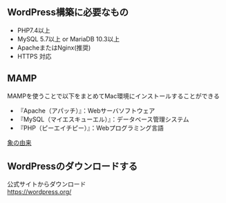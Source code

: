 ## WordPress構築に必要なもの
- PHP7.4以上
- MySQL 5.7以上 or MariaDB 10.3以上
- ApacheまたはNginx(推奨)
- HTTPS 対応

## MAMP
MAMPを使うことで以下をまとめてMac環境にインストールすることができる
- 『Apache（アパッチ）』：Webサーバソフトウェア
- 『MySQL（マイエスキューエル）』：データベース管理システム
- 『PHP（ピーエイチピー）』：Webプログラミング言語

[象の由来](https://www.google.com/search?q=PHP+%E8%B1%A1&source=lnms&tbm=isch&sa=X&ved=2ahUKEwjy6frImPf3AhUVgVYBHQ9gBQIQ_AUoAXoECAEQAw&biw=1440&bih=789&dpr=2#imgrc=XU-80Vg-FlSu9M)

## WordPressのダウンロードする
公式サイトからダウンロード  
https://wordpress.org/

